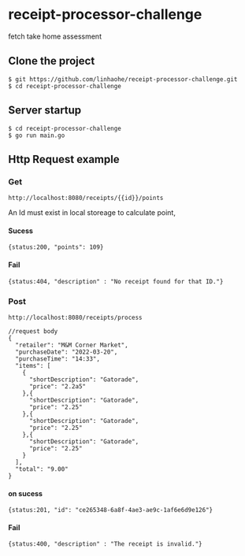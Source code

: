 # receipt-processor-challenge
fetch take home assessment

## Clone the project

```
$ git https://github.com/linhaohe/receipt-processor-challenge.git
$ cd receipt-processor-challenge
```
## Server startup

```
$ cd receipt-processor-challenge
$ go run main.go
```

## Http Request example
### Get
```
http://localhost:8080/receipts/{{id}}/points
```
An Id must exist in local storeage to calculate point, 

#### Sucess 
```
{status:200, "points": 109}
```

#### Fail
```
{status:404, "description" : "No receipt found for that ID."}
```
### Post
```
http://localhost:8080/receipts/process

//request body
{
  "retailer": "M&M Corner Market",
  "purchaseDate": "2022-03-20",
  "purchaseTime": "14:33",
  "items": [
    {
      "shortDescription": "Gatorade",
      "price": "2.2a5"
    },{
      "shortDescription": "Gatorade",
      "price": "2.25"
    },{
      "shortDescription": "Gatorade",
      "price": "2.25"
    },{
      "shortDescription": "Gatorade",
      "price": "2.25"
    }
  ],
  "total": "9.00"
}
```
#### on sucess
```
{status:201, "id": "ce265348-6a8f-4ae3-ae9c-1af6e6d9e126"}
```
#### Fail
```
{status:400, "description" : "The receipt is invalid."}
```
